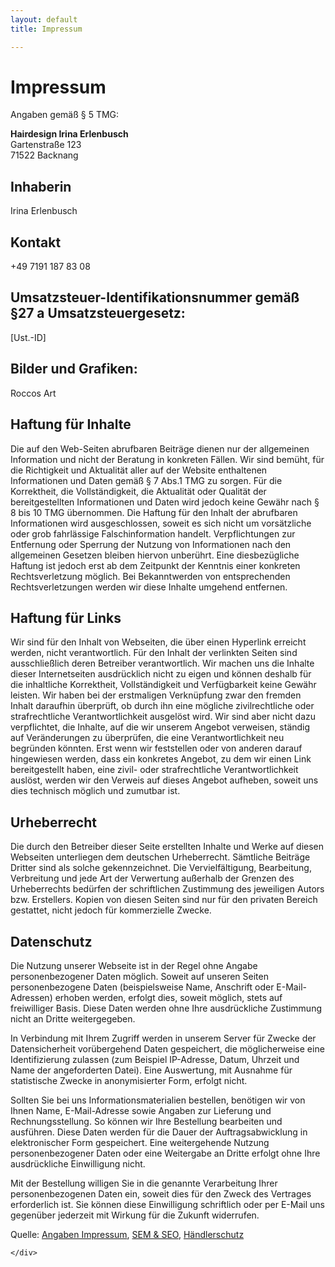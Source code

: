 ```yaml
---
layout: default
title: Impressum

---
```


<div class="container">
    <div class="block">
        <h1 class="title has-text-centered">Impressum</h1>
    </div>
    <div class="block px-4">
        

<p class="block">
	Angaben gem&auml;&szlig; § 5 TMG:
</p>

	
<p class="block">
        <strong>Hairdesign Irina Erlenbusch</strong><br/>
    Gartenstra&szlig;e 123 <br/>
    71522 Backnang
</p>

	
	
<h2 class="has-text-weight-light">Inhaberin</h2>

<p class="block">
	Irina Erlenbusch
</p>

<h2 class="has-text-weight-light">Kontakt</h2>
<p class="block">
            +49 7191 187 83 08
</p>

<h2 class="has-text-weight-light">
Umsatzsteuer-Identifikationsnummer gem&auml;&szlig; §27 a Umsatzsteuergesetz:</h2>

<p class="block">
	[Ust.-ID]
</p>

<h2 class="has-text-weight-light">Bilder und Grafiken:</h2>

<p class="block">
	Roccos Art
</p>

</div>

<div class="block mb-5 px-4">
<h2 class="title is-5">Haftung für Inhalte</h2>

<p class="block">Die auf den Web-Seiten abrufbaren Beiträge dienen nur der allgemeinen Information und nicht der Beratung in konkreten Fällen. Wir sind bemüht, für die Richtigkeit und Aktualität aller auf der Website enthaltenen Informationen und Daten gemäß § 7 Abs.1 TMG zu sorgen. Für die Korrektheit, die Vollständigkeit, die Aktualität oder Qualität der bereitgestellten Informationen und Daten wird jedoch keine Gewähr nach § 8 bis 10 TMG übernommen. Die Haftung für den Inhalt der abrufbaren Informationen wird ausgeschlossen, soweit es sich nicht um vorsätzliche oder grob fahrlässige Falschinformation handelt. Verpflichtungen zur Entfernung oder Sperrung der Nutzung von Informationen nach den allgemeinen Gesetzen bleiben hiervon unberührt. Eine diesbezügliche Haftung ist jedoch erst ab dem Zeitpunkt der Kenntnis einer konkreten Rechtsverletzung möglich. Bei Bekanntwerden von entsprechenden Rechtsverletzungen werden wir diese Inhalte umgehend entfernen.</p>

<h2 class="title is-5">Haftung für Links</h2>

<p class="block">Wir sind für den Inhalt von Webseiten, die über einen Hyperlink erreicht werden, nicht verantwortlich. Für den Inhalt der verlinkten Seiten sind ausschließlich deren Betreiber verantwortlich. Wir machen uns die Inhalte dieser Internetseiten ausdrücklich nicht zu eigen und können deshalb für die inhaltliche Korrektheit, Vollständigkeit und Verfügbarkeit keine Gewähr leisten. Wir haben bei der erstmaligen Verknüpfung zwar den fremden Inhalt daraufhin überprüft, ob durch ihn eine mögliche zivilrechtliche oder strafrechtliche Verantwortlichkeit ausgelöst wird. Wir sind aber nicht dazu verpflichtet, die Inhalte, auf die wir unserem Angebot verweisen, ständig auf Veränderungen zu überprüfen, die eine Verantwortlichkeit neu begründen könnten. Erst wenn wir feststellen oder von anderen darauf hingewiesen werden, dass ein konkretes Angebot, zu dem wir einen Link bereitgestellt haben, eine zivil- oder strafrechtliche Verantwortlichkeit auslöst, werden wir den Verweis auf dieses Angebot aufheben, soweit uns dies technisch möglich und zumutbar ist.</p>

<h2 class="title is-5">Urheberrecht</h2>

<p class="block">Die durch den Betreiber dieser Seite erstellten Inhalte und Werke auf diesen Webseiten unterliegen dem deutschen Urheberrecht. Sämtliche Beiträge Dritter sind als solche gekennzeichnet. Die Vervielfältigung, Bearbeitung, Verbreitung und jede Art der Verwertung außerhalb der Grenzen des Urheberrechts bedürfen der schriftlichen Zustimmung des jeweiligen Autors bzw. Erstellers. Kopien von diesen Seiten sind nur für den privaten Bereich gestattet, nicht jedoch für kommerzielle Zwecke.</p>

<h2 class="title is-5">Datenschutz</h2>

<p class="block">Die Nutzung unserer Webseite ist in der Regel ohne Angabe personenbezogener Daten möglich. Soweit auf unseren Seiten personenbezogene Daten (beispielsweise Name, Anschrift oder E-Mail-Adressen) erhoben werden, erfolgt dies, soweit möglich, stets auf freiwilliger Basis. Diese Daten werden ohne Ihre ausdrückliche Zustimmung nicht an Dritte weitergegeben. </p>

<p class="block">In Verbindung mit Ihrem Zugriff werden in unserem Server für Zwecke der Datensicherheit vorübergehend Daten gespeichert, die möglicherweise eine Identifizierung zulassen (zum Beispiel IP-Adresse, Datum, Uhrzeit und Name der angeforderten Datei). Eine Auswertung, mit Ausnahme für statistische Zwecke in anonymisierter Form, erfolgt nicht.</p>

<p class="block">Sollten Sie bei uns Informationsmaterialien bestellen, benötigen wir von Ihnen Name, E-Mail-Adresse sowie Angaben zur Lieferung und Rechnungsstellung. So können wir Ihre Bestellung bearbeiten und ausführen. Diese Daten werden für die Dauer der Auftragsabwicklung in elektronischer Form gespeichert. Eine weitergehende Nutzung personenbezogener Daten oder eine Weitergabe an Dritte erfolgt ohne Ihre ausdrückliche Einwilligung nicht.</p>

<p class="block">Mit der Bestellung willigen Sie in die genannte Verarbeitung Ihrer personenbezogenen Daten ein, soweit dies für den Zweck des Vertrages erforderlich ist. Sie können diese Einwilligung schriftlich oder per E-Mail uns gegenüber jederzeit mit Wirkung für die Zukunft widerrufen.</p>

Quelle: <a href="http://www.impressumvorlage.de/angaben-impressum.html">Angaben Impressum</a>, <a href="https://www.haendlerschutz.com/news/marketing/sem-seo">SEM & SEO</a>, <a href="http://www.adebio-inkasso.de/haendlerschutz.php">Händlerschutz</a>

    </div>
</div>